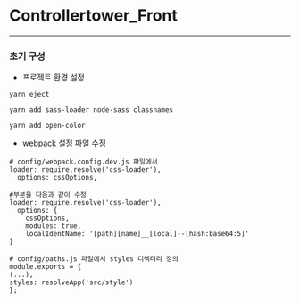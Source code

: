 # Controllertower_Front
---

### 초기 구성
* 프로젝트 환경 설정
```
yarn eject

yarn add sass-loader node-sass classnames

yarn add open-color
```

* webpack 설정 파일 수정

```
# config/webpack.config.dev.js 파일에서
loader: require.resolve('css-loader'),
  options: cssOptions,

#부분을 다음과 같이 수정
loader: require.resolve('css-loader'),
  options: {
    cssOptions,
    modules: true,
    localIdentName: '[path][name]__[local]--[hash:base64:5]'
}
```
```
# config/paths.js 파일에서 styles 디렉터리 정의
module.exports = {
(...),
styles: resolveApp('src/style')
};

```
